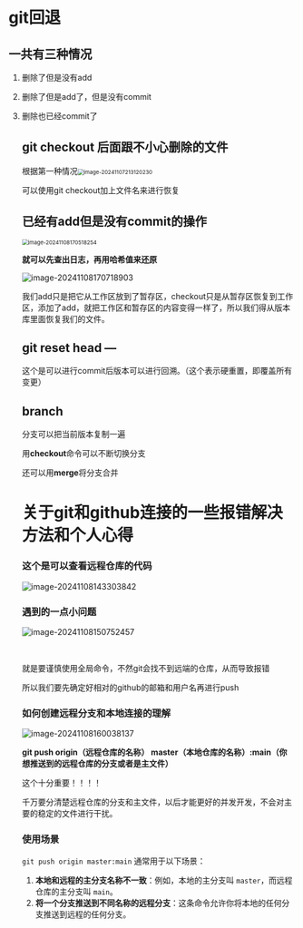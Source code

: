 # git回退

## 一共有三种情况

1. 删除了但是没有add

2. 删除了但是add了，但是没有commit

3. 删除也已经commit了

	## git checkout 后面跟不小心删除的文件

	根据第一种情况<img src="../../AppData/Roaming/Typora/typora-user-images/image-20241107213120230.png" alt="image-20241107213120230" style="zoom: 67%;" />

	可以使用git checkout加上文件名来进行恢复

	## 已经有add但是没有commit的操作

	<img src="../../AppData/Roaming/Typora/typora-user-images/image-20241108170518254.png" alt="image-20241108170518254" style="zoom:67%;" />

	**就可以先查出日志，再用哈希值来还原** 

	![image-20241108170718903](../../AppData/Roaming/Typora/typora-user-images/image-20241108170718903.png)

	我们add只是把它从工作区放到了暂存区，checkout只是从暂存区恢复到工作区，添加了add，就把工作区和暂存区的内容变得一样了，所以我们得从版本库里面恢复我们的文件。

	## git reset head —

	这个是可以进行commit后版本可以进行回溯。（这个表示硬重置，即覆盖所有变更）

	## branch

	分支可以把当前版本复制一遍

	用**checkout**命令可以不断切换分支

	还可以用**merge**将分支合并
	
	# 关于git和github连接的一些报错解决方法和个人心得
	
	
	
	### 这个是可以查看远程仓库的代码
	
	
	
	![image-20241108143303842](../../AppData/Roaming/Typora/typora-user-images/image-20241108143303842.png)
	
	### 遇到的一点小问题
	
	![image-20241108150752457](../../AppData/Roaming/Typora/typora-user-images/image-20241108150752457.png)
	
	​     
	
	就是要谨慎使用全局命令，不然git会找不到远端的仓库，从而导致报错
	
	所以我们要先确定好相对的github的邮箱和用户名再进行push
	
	### 如何创建远程分支和本地连接的理解
	
	![image-20241108160038137](../../AppData/Roaming/Typora/typora-user-images/image-20241108160038137.png)
	
	**git push origin（远程仓库的名称） master（本地仓库的名称）:main（你想推送到的远程仓库的分支或者是主文件）**
	
	这个十分重要！！！！
	
	千万要分清楚远程仓库的分支和主文件，以后才能更好的并发开发，不会对主要的稳定的文件进行干扰。
	
	### 使用场景
	
	`git push origin master:main` 通常用于以下场景：
	
	1. **本地和远程的主分支名称不一致**：例如，本地的主分支叫 `master`，而远程仓库的主分支叫 `main`。
	2. **将一个分支推送到不同名称的远程分支**：这条命令允许你将本地的任何分支推送到远程的任何分支。
	
	
	
	
	
	